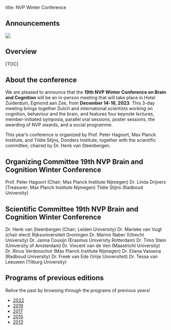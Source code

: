 title: NVP Winter Conference

## Announcements

<div class="cogsci-content">

<img src="/pages/img/banner.png" />

</div>

<h2>Overview</h2>

[TOC]


## About the conference

We are pleased to announce that the __19th NVP Winter Conference on Brain and Cognition__ will be an in-person meeting that will take place in Hotel Zuiderduin, Egmond aan Zee, from __December 14-16, 2023__. This 3-day meeting brings together Dutch and international scientists working on cognition, behaviour and the brain, and features four keynote lectures, member-initiated symposia, parallel oral sessions, poster sessions, the awarding of NVP awards, and a social programme. 

This year’s conference is organized by Prof. Peter Hagoort, Max Planck Institute, and Tildie Stijns, Donders Institute, together with the scientific committee, chaired by Dr. Henk van Steenbergen.

## Organizing Committee 19th NVP Brain and Cognition Winter Conference
Prof. Peter Hagoort (Chair; Max Planck Institute Nijmegen)
Dr. Linda Drijvers (Treasurer; Max Planck Institute Nijmegen)
Tildie Stijns (Radboud University)

## Scientific Committee 19th NVP Brain and Cognition Winter Conference
Dr. Henk van Steenbergen (Chair; Leiden University)
Dr. Marieke van Vugt (chair elect)	Rijksuniversiteit Groningen
Dr. Marnix Naber (Utrecht University)
Dr. Janna Cousijn (Erasmus University Rotterdam)
Dr. Timo Stein (University of Amsterdam)
Dr. Vincent van de Ven (Maastricht University)
Dr. Rinus Verdonschot (Max Planck Institute Nijmegen)
Dr. Eliana Vassena (Radboud University) 
Dr. Freek van Ede (Vrije Universiteit)
Dr. Tessa van Leeuwen (Tilburg University)

## Programs of previous editions

Relive the past by browsing through the programs of previous years!

- [2022](/conference2022)
- [2019](/conference2019)
- [2017](/pages/attachments/nvp2017.pdf)
- [2015](/pages/attachments/nvp2015.pdf)
- [2013](/pages/attachments/nvp2013.pdf)
